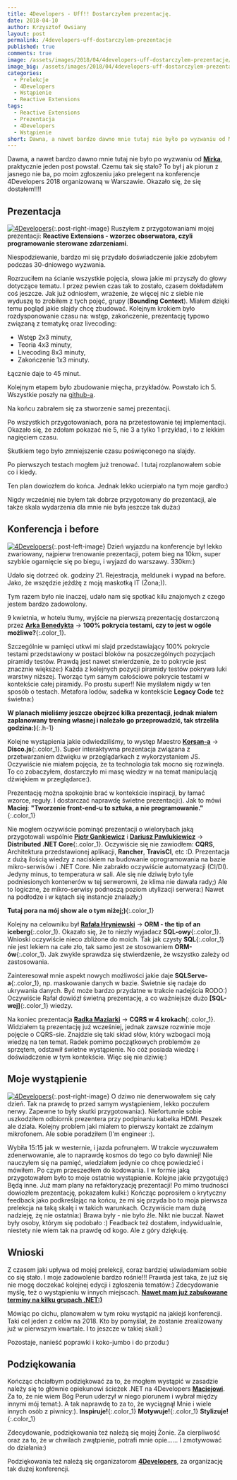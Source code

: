 ```yaml
---
title: 4Developers - Uff!! Dostarczyłem prezentację.
date: 2018-04-10
author: Krzysztof Owsiany
layout: post
permalink: /4developers-uff-dostarczylem-prezentacje
published: true
comments: true
image: /assets/images/2018/04/4developers-uff-dostarczylem-prezentacje/post.jpg
image_big: /assets/images/2018/04/4developers-uff-dostarczylem-prezentacje/post-big.jpg
categories:
  - Prelekcje
  - 4Developers
  - Wstąpienie  
  - Reactive Extensions
tags:
  - Reactive Extensions
  - Prezentacja
  - 4Developers
  - Wstąpienie  
short: Dawna, a nawet bardzo dawno mnie tutaj nie było po wyzwaniu od Mirka, praktycznie jeden post powstał. Czemu tak się stało? To był j ak piorun z jasnego nie ba, po moim zgłoszeniu jako prelegent na konferencje 4Developers 2018 organizowaną w Warszawie. Okazało się, że się dostałem!!!!
---
```


Dawna, a nawet bardzo dawno mnie tutaj nie było po wyzwaniu od **[Mirka]**, praktycznie jeden post powstał.
Czemu tak się stało?
To był j ak piorun z jasnego nie ba, po moim zgłoszeniu jako prelegent na konferencje 4Developers 2018 organizowaną w Warszawie. Okazało się, że się dostałem!!!!

## Prezentacja
[![4Developers][post]][post-big]{:.post-right-image}
Ruszyłem z przygotowaniami mojej prezentacji: **Reactive Extensions - wzorzec obserwatora, czyli programowanie sterowane zdarzeniami**.

Niespodziewanie, bardzo mi się przydało doświadczenie jakie zdobyłem podczas 30-dniowego wyzwania.

Rozrzuciłem na ścianie wszystkie pojęcia, słowa jakie mi przyszły do głowy dotyczące tematu. I przez pewien czas tak to zostało, czasem dokładałem coś jeszcze. 
Jak już odniosłem, wrażenie, że więcej nic z siebie nie wyduszę to zrobiłem z tych pojęć, grupy (**Bounding Context**). Miałem  dzięki temu pogląd jakie slajdy chcę zbudować.
Kolejnym krokiem było rozdysponowanie czasu na: wstęp, zakończenie, prezentację typowo związaną z tematykę oraz livecoding:
* Wstęp 2x3 minuty,
* Teoria 4x3 minuty,
* Livecoding 8x3 minuty,
* Zakończenie 1x3 minuty.

Łącznie daje to 45 minut.

Kolejnym etapem było zbudowanie mięcha, przykładów. Powstało ich 5. Wszystkie poszły na [github-a].

Na końcu zabrałem się za stworzenie samej prezentacji.

Po wszystkich przygotowaniach, pora na przetestowanie tej implementacji.
Okazało się, że zdołam pokazać nie 5, nie 3 a tylko 1 przykład, i to z lekkim nagięciem czasu.

Skutkiem tego było zmniejszenie czasu poświęconego na slajdy.

Po pierwszych testach mogłem już trenować. I tutaj rozplanowałem  sobie co i kiedy.

Ten plan dowiozłem do końca. Jednak lekko ucierpiało na tym moje gardło:)

Nigdy wcześniej nie byłem tak dobrze przygotowany do prezentacji, ale także skala wydarzenia dla mnie nie była  jeszcze tak duża:)

## Konferencja i before
[![4Developers][image2]][image2-big]{:.post-left-image}
Dzień wyjazdu na konferencje był lekko zwariowany, najpierw trenowanie prezentacji, potem bieg na 10km, super szybkie ogarnięcie się po biegu, i wyjazd do warszawy. 330km:)

Udało się dotrzeć ok. godziny 21. Rejestracja, meldunek i wypad na before. Jako, że wszędzie jeżdżę z moją maskotką IT (Żona;)).

Tym razem było nie inaczej, udało nam się spotkać kilu znajomych z czego jestem bardzo zadowolony.

9 kwietnia, w hotelu tłumy, wyjście na pierwszą prezentację dostarczoną przez **[Arka Benedykta]** -> **100% pokrycia testami, czy to jest w ogóle możliwe?**{:.color_1}.

Szczególnie w pamięci utkwi mi slajd przedstawiający 100% pokrycie testami przedstawiony w postaci bloków na poszczególnych pozycjach piramidy testów. Prawdą jest nawet stwierdzenie, że to pokrycie jest znacznie większe:) Każda z kolejnych pozycji piramidy testów pokrywa luki warstwy niższej. Tworząc tym samym całościowe pokrycie testami w kontekście całej piramidy. Po prostu super!! Nie myślałem nigdy w ten sposób o testach. Metafora lodów, sadełka w kontekście **Legacy Code** też świetna:)

**W planach mieliśmy jeszcze obejrzeć kilka prezentacji, jednak miałem zaplanowany trening własnej i należało go przeprowadzić, tak strzeliła godzina:)**{:.h-1}

Kolejne wystąpienia jakie odwiedziliśmy, to występ Maestro **[Korsan-a]** -> **Disco.js**{:.color_1}. Super interaktywna prezentacja związana z przetwarzaniem  dźwięku w przeglądarkach z wykorzystaniem JS. Oczywiście nie miałem pojęcia, że ta technologia tak mocno się rozwinęła. To co zobaczyłem, dostarczyło mi masę wiedzy w na temat manipulacją dźwiękiem w przeglądarce:). 

Prezentację można spokojnie brać w kontekście inspiracji, by łamać wzorce, reguły. I dostarczać naprawdę świetne prezentacji:). Jak to mówi **Maciej**: **"Tworzenie front-end-u to sztuka, a nie programowanie."**{:.color_1}

Nie mogłem oczywiście pominąć prezentacji o wielorybach jaką przygotowali wspólnie **[Piotr Gankiewicz]** i **[Dariusz Pawlukiewicz]** -> **Distributed .NET Core**{:.color_1}. Oczywiście się nie zawiodłem: **CQRS**, Architektura przedstawionej aplikacji, **Rancher**, **TravisCI**, etc :D. Prezentacja z dużą ilością wiedzy z naciskiem na budowanie oprogramowania na bazie mikro-serwisów i .NET Core. Nie zabrakło oczywiście automatyzacji (CI/DI).
Jedyny minus, to temperatura w sali. Ale się nie dziwię było tyle podniesionych kontenerów w tej serwerowni, że klima nie dawała rady;) Ale to logiczne, że mikro-serwisy podnoszą poziom utylizacji serwera:)  Nawet na podłodze i w kątach się instancje znalazły;) 

**Tutaj pora na mój show ale o tym niżej;)**{:.color_1}

Kolejny na celowniku był **[Rafała Hryniewski]** -> **ORM - the tip of an iceberg**{:.color_1}. Okazało się, że to niezły wyjadacz **SQL-owy**{:.color_1}. Wnioski oczywiście nieco zbliżone do moich. Tak jak czysty **SQL**{:.color_1} nie jest lekiem na całe zło, tak samo jest ze stosowaniem **ORM-ów**{:.color_1}. Jak zwykle sprawdza się stwierdzenie, że wszystko zależy od zastosowania. 

Zainteresował mnie aspekt nowych możliwości jakie daje **SQLServe-a**{:.color_1}, np. maskowanie danych w bazie. Świetnie się nadaje do ukrywania danych. Być może bardzo przydatne w trakcie nadejścia RODO:) Oczywiście Rafał dowiózł świetną prezentację, a co ważniejsze dużo **[SQL-wej]**{:.color_1} wiedzy.

Na koniec prezentacja **[Radka Maziarki]** -> **CQRS w 4 krokach**{:.color_1}. Widziałem tą prezentację już wcześniej, jednak zawsze rozwinie moje pojęcie o CQRS-sie. Znajdzie się taki skład słów, który wzbogaci moją wiedzę na ten temat. Radek pomimo początkowych problemów ze sprzętem, odstawił świetne wystąpienie. No cóż posiada wiedzę i doświadczenie w tym kontekście. Więc się nie dziwię:)


## Moje wystąpienie
[![4Developers][image1]][image1-big]{:.post-right-image}
O dziwo nie denerwowałem się cały dzień. Tak na prawdę to przed samym wystąpieniem, lekko poczułem nerwy. Zapewne to były skutki przygotowania:). Niefortunnie sobie uszkodziłem odbiornik prezentera przy podpinaniu kabelka HDMI. Peszek ale działa. Kolejny problem jaki miałem to pierwszy kontakt ze zdalnym mikrofonem. Ale sobie poradziłem (I'm engineer :).

Wybiła 15:15 jak w westernie, i jazda pofrunąłem. W trakcie wyczuwałem zdenerwowanie, ale to naprawdę kosmos do tego co było dawniej! Nie nauczyłem się na pamięć, wiedziałem jedynie co chcę powiedzieć i mówiłem. Po czym przeszedłem do kodowania. I w formie jaką przygotowałem było to moje ostatnie wystąpienie. Kolejne jakie przygotuję:) Będą inne. Już mam plany na refaktoryzację prezentacji! Po mimo trudności dowiozłem prezentację, pokazałem kulki:) 
Kończąc poprosiłem o krytyczny feedback jako podkreślając na końcu, że mi się przyda bo to moja pierwsza prelekcja na taką skalę i w takich warunkach.
Oczywiście mam dużą nadzieję, żę nie ostatnia:)
Brawa były - nie było źle. Nikt nie buczał. Nawet były osoby, którym się podobało :)
Feadback też dostałem, indywidualnie, niestety nie wiem tak na prawdę od kogo. Ale z góry dziękuję.

## Wnioski
Z czasem jaki upływa od mojej prelekcji, coraz bardziej uświadamiam sobie co się stało. I moje zadowolenie bardzo rośnie!!! Prawda jest taka, że już się nie mogę doczekać kolejnej edycji i zgłoszenia tematów:) Zdecydowanie myślę, też o wystąpieniu w innych miejscach. **[Nawet mam już zabukowane terminy na kilku grupach .NET:)][prelekcje]**

Mówiąc po cichu, planowałem w tym roku wystąpić na jakiejś konferencji. Taki cel jeden z celów na 2018. Kto by pomyślał, że zostanie zrealizowany już w pierwszym kwartale. I to jeszcze w takiej skali:)

Pozostaje, nanieść poprawki i koko-jumbo i do przodu:)

## Podziękowania
Kończąc chciałbym podziękować za to, że mogłem wystąpić w zasadzie należy się to głównie opiekunowi ścieżek .NET na 4Developers **[Maciejowi]**. Za to, że nie wiem Bóg Perun uderzył w niego piorunem i wybrał między innymi mój temat:). A tak naprawdę to za to, że wyciągnął Mnie i wiele innych osób z piwnicy:). **Inspiruje!**{:.color_1} **Motywuje!**{:.color_1} **Stylizuje!**{:.color_1}

Zdecydowanie, podziękowania też należą się mojej Żonie. Za cierpliwość oraz za to, że w chwilach zwątpienie, potrafi mnie opie...... I zmotywować do działania:)

Podziękowania też należą się organizatorom **[4Developers]**, za organizację tak dużej konferencji.


[Mirka]: https://youtu.be/4AA2DqA2YDo?list=PLxnSvy9dttDngDAGdjwDnM2VtpjDd6AXR
[github-a]: https://github.com/godevblog/30DayChallenge
[Arka Benedykta]: www.benedykt.net
[Korsan-a]: https://korsan.pl/

[Piotr Gankiewicz]: http://piotrgankiewicz.com/
[Dariusz Pawlukiewicz]: http://foreverframe.net
[Rafała Hryniewski]: http://hryniewski.net/
[Radka Maziarki]: https://radblog.pl/

[prelekcje]: {{site.url}}/prelekcje
[Maciejowi]: http://devstyle.pl/

[4Developers]: https://4developers.org.pl


[post]: /assets/images/2018/04/4developers-uff-dostarczylem-prezentacje/post.jpg
[post-big]: /assets/images/2018/04/4developers-uff-dostarczylem-prezentacje/post-big.jpg

[image1]: /assets/images/2018/04/4developers-uff-dostarczylem-prezentacje/image1.jpg
[image1-big]: /assets/images/2018/04/4developers-uff-dostarczylem-prezentacje/image1-big.jpg

[image2]: /assets/images/2018/04/4developers-uff-dostarczylem-prezentacje/image2.jpg
[image2-big]: /assets/images/2018/04/4developers-uff-dostarczylem-prezentacje/image2-big.jpg